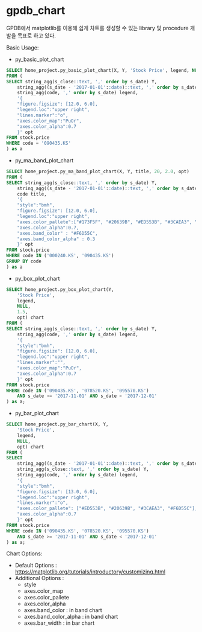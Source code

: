 # gpdb_chart

GPDB에서 matplotlib를 이용해 쉽게 차트를 생성할 수 있는 library 및 procedure 개발을 목표로 하고 있다. 

Basic Usage: 

* py_basic_plot_chart 
```sql
SELECT home_project.py_basic_plot_chart(X, Y, 'Stock Price', legend, NULL, opt)
FROM (
SELECT string_agg(s_close::text, ',' order by s_date) Y,
	string_agg((s_date - '2017-01-01'::date)::text, ',' order by s_date) X,
	string_agg(code, ',' order by s_date) legend,
	'{
    "figure.figsize": [12.0, 6.0], 
    "legend.loc":"upper right",
    "lines.marker":"o",
    "axes.color_map":"PuOr",
    "axes.color_alpha":0.7
    }' opt
FROM stock.price
WHERE code = '090435.KS'
) as a
```

* py_ma_band_plot_chart 
```sql
SELECT home_project.py_ma_band_plot_chart(X, Y, title, 20, 2.0, opt)
FROM (
SELECT string_agg(s_close::text, ',' order by s_date) Y,
	string_agg((s_date - '2017-01-01'::date)::text, ',' order by s_date) X,
	code title,
	'{
    "style":"bmh", 
    "figure.figsize": [12.0, 6.0], 
    "legend.loc":"upper right",
    "axes.color_pallete":["#173F5F", "#20639B", "#ED553B", "#3CAEA3", "#F6D55C"],
    "axes.color_alpha":0.7,
    "axes.band_color" : "#F6D55C",
    "axes.band_color_alpha" : 0.3
    }' opt
FROM stock.price
WHERE code IN ('000240.KS', '090435.KS')
GROUP BY code
) as a
```

* py_box_plot_chart 
```sql
SELECT home_project.py_box_plot_chart(Y, 
    'Stock Price', 
    legend, 
    NULL,
    1.5,
    opt) chart
FROM (
SELECT string_agg(s_close::text, ',' order by s_date) Y,
    string_agg(code, ',' order by s_date) legend,
    '{
    "style":"bmh", 
    "figure.figsize": [12.0, 6.0], 
    "legend.loc":"upper right",
    "lines.marker":"",
    "axes.color_map":"PuOr",
    "axes.color_alpha":0.7
    }' opt
FROM stock.price
WHERE code IN ('090435.KS', '078520.KS', '095570.KS')
    AND s_date >= '2017-11-01' AND s_date < '2017-12-01'
) as a;
```

* py_bar_plot_chart
```sql
SELECT home_project.py_bar_chart(X, Y, 
    'Stock Price', 
    legend, 
    NULL,
    opt) chart
FROM (
SELECT 
	string_agg((s_date - '2017-01-01'::date)::text, ',' order by s_date) X,
	string_agg(s_close::text, ',' order by s_date) Y,
    string_agg(code, ',' order by s_date) legend,
    '{
    "style":"bmh", 
    "figure.figsize": [13.0, 6.0], 
    "legend.loc":"upper right",
    "lines.marker":"o",
    "axes.color_pallete": ["#ED553B", "#20639B", "#3CAEA3", "#F6D55C"],
    "axes.color_alpha":0.7
    }' opt
FROM stock.price
WHERE code IN ('090435.KS', '078520.KS', '095570.KS')
    AND s_date >= '2017-11-01' AND s_date < '2017-12-01'
) as a;
```

Chart Options:
* Default Options : https://matplotlib.org/tutorials/introductory/customizing.html
* Additional Options : 
    - style
    - axes.color_map
    - axes.color_pallete
    - axes.color_alpha
    - axes.band_color : in band chart
    - axes.band_color_alpha : in band chart
    - axes.bar_width : in bar chart
